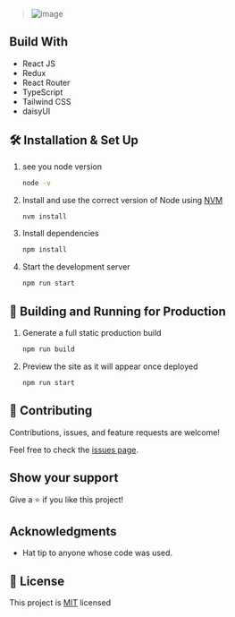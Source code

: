 
>![image](https://user-images.githubusercontent.com/56429354/227428347-b282e065-8a34-4e4b-b7dc-74c3177b4ab4.png)

## Build With

* React JS
* Redux 
* React Router
* TypeScript
* Tailwind CSS
* daisyUI



## 🛠 Installation & Set Up

1. see you node version 

   ```sh
   node -v 
   ```

2. Install and use the correct version of Node using [NVM](https://github.com/nvm-sh/nvm)

   ```sh
   nvm install
   ```

3. Install dependencies

   ```sh
   npm install
   ```

4. Start the development server

   ```sh
   npm run start
   ```

## 🚀 Building and Running for Production

1. Generate a full static production build

   ```sh
   npm run build
   ```

1. Preview the site as it will appear once deployed

   ```sh
   npm run start
   ```
## 🤝 Contributing

Contributions, issues, and feature requests are welcome!

Feel free to check the [issues page](../../issues/).

## Show your support

Give a ⭐️ if you like this project!

## Acknowledgments

- Hat tip to anyone whose code was used.

## 📝 License

This project is [MIT](./LICENSE) licensed
